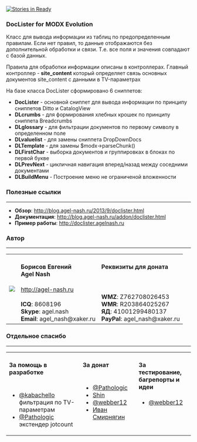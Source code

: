 [![Stories in Ready](https://badge.waffle.io/agelxnash/doclister.png?label=ready&title=Ready)](https://waffle.io/agelxnash/doclister)
### DocLister for MODX Evolution
Класс для вывода информации из таблиц по предопределенным правилам.
Если нет правил, то данные отображаются без дополнительной обработки и связи. Т.е. все поля и значения совпадают с базой данных.

Правила для обработки информации описаны в контроллерах.
Главный контроллер - **site_content** который определяет связь основных документов site_content с данными в TV-параметрах

На базе класса DocLister сформировано 6 сниппетов:
* **DocLister** - основной сниппет для вывода информации по принципу сниппетов Ditto и CatalogView
* **DLcrumbs** - для формирования хлебных крошек по принципу сниппета Breadcrumbs
* **DLglossary** - для фильтрации документов по первому символу в определенном поле
* **DLvaluelist** - для замены сниппета DropDownDocs
* **DLTemplate** - для замены $modx->parseChunk()
* **DLFirstChar** - выборка документов и группировках в блоках по первой букве
* **DLPrevNext** - цикличная навигация вперед/назад между соседними документами
* **DLBuildMenu** - Построение меню не ограниченой вложенности

### Полезные ссылки
---------
* **Обзор**: http://blog.agel-nash.ru/2013/9/doclister.html
* **Документация**: http://blog.agel-nash.ru/addon/doclister.html
* **Пример работы**: http://doclister.agelnash.ru

### Автор
---------
<table>
  <tr>
    <td><img src="http://www.gravatar.com/avatar/bf12d44182c98288015f65c9861903aa?s=220"></td>
	<td valign="top">
		<h4>Борисов Евгений
			<br />
			Agel Nash
		</h4>
		<a href="http://agel-nash.ru">http://agel-nash.ru</a><br />
		<br />
		<strong>ICQ</strong>: 8608196<br />
		<strong>Skype</strong>: agel.nash<br />
		<strong>Email</strong>: agel_nash@xaker.ru
	</td>
	<td valign="top">
		<h4>Реквизиты для доната<br /><br /></h4>
		<br />
		<strong>WMZ</strong>: Z762708026453<br />
		<strong>WMR</strong>: R203864025267<br />
		<strong>ЯД</strong>: 41001299480137<br />
		<strong>PayPal</strong>: agel_nash@xaker.ru<br />
	</td>
  </tr>
</table>

### Отдельное спасибо
---------
<table>
<tr>
<td valign="top">
<h4>За помощь в разработке<br /><br /></h4>
<ul>
<li><a href="https://github.com/kabachello">@kabachello</a><br />
фильтрация по TV-параметрам</li>
<li><a href="https://github.com/Pathologic">@Pathologic</a><br />
экстендер jotcount</li>
</ul>
</td>
<td valign="top">
<h4>За донат<br /><br /></h4>
<ul>
<li><a href="https://github.com/Pathologic">@Pathologic</a></li>
<li><a href="http://modx.im/profile/Shin/">Shin</a></li>
<li><a href="https://github.com/webber12">@webber12</a></li>
<li><a href="http://blog.agel-nash.ru/user/diosmedia">Иван Смирнягин</a></li>
</ul>
</td>
<td valign="top">
<h4>За тестирование,<br />багрепорты и идеи</h4>
<ul>
<li><a href="https://github.com/webber12">@webber12</a></li>
</ul>
</td>
</tr>
</table>